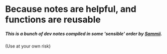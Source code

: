 # Because notes are helpful, and functions are reusable

##### This is a bunch of dev notes compiled in some 'sensible' order by [Sammii](https://github.com/Sammii-HK). 

(Use at your own risk)



